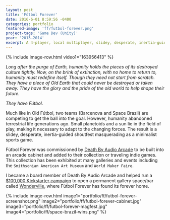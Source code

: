 ```yaml
---
layout: post
title: 'Fútbol Forever'
date: 2016-6-01 8:59:56 -0400
categories: portfolio
featured-image: 'ff/futbol-forever.png'
project-tags: 'Game Dev (Unity)'
year: '2013–2014'
excerpt: A 4-player, local multiplayer, slidey, desperate, inertia-guided shoutfest masquerading as a minimalist sports game.
---
```


{% include image-row.html video1="163956413" %}

_Long after the purge of Earth, humanity holds the pieces of its destroyed culture tightly. Now, on the brink of extinction, with no home to return to, humanity must redefine itself. Though they need not start from scratch. They have a piece of Old Earth that could never be destroyed or taken away. They have the glory and the pride of the old world to help shape their future._

_They have Fútbol._

Much like in Old Fútbol, two teams (Barcenova and Space Brazil) are competing to get the ball into the goal. However, humanity abandoned terrestrial life generations ago. Small planetoids and a sun lie in the field of play, making it necessary to adapt to the changing forces. The result is a slidey, desperate, inertia-guided shoutfest masquerading as a minimalist sports game.

Fútbol Forever was commissioned by [Death By Audio Arcade](http://deathbyaudioarcade.com/) to be built into an arcade cabinet and added to their collection or traveling indie games. This collection has been exhibited at many galleries and events including the `Smithsonian American Art Museum` and `World Maker Faire`.

I became a board member of Death By Audio Arcade and helped run a [\$100,000 Kickstarter campaign](https://www.kickstarter.com/projects/markkleeb/wonderville-arcade) to open a permanent gallery space/bar called [Wonderville](https://www.wonderville.nyc/), where Fútbol Forever has found its forever home.

{% include image-row.html image1="portfolio/ff/futbol-forever-screenshot.png" image2="portfolio/ff/futbol-forever-cabinet.jpg" image3="portfolio/ff/futbol-forever-magfest.jpg" image4="portfolio/ff/space-brazil-wins.png" %}
